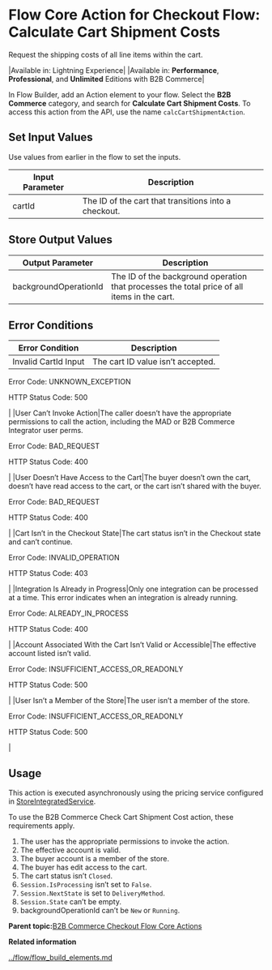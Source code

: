 # Flow Core Action for Checkout Flow: Calculate Cart Shipment Costs

Request the shipping costs of all line items within the cart.

|Available in: Lightning Experience|
|Available in: **Performance**, **Professional**, and **Unlimited** Editions with B2B Commerce|

In Flow Builder, add an Action element to your flow. Select the **B2B Commerce** category, and search for **Calculate Cart Shipment Costs**. To access this action from the API, use the name `calcCartShipmentAction`.

## Set Input Values

Use values from earlier in the flow to set the inputs.

|Input Parameter|Description|
|---------------|-----------|
|cartId|The ID of the cart that transitions into a checkout.|

## Store Output Values

|Output Parameter|Description|
|----------------|-----------|
|backgroundOperationId|The ID of the background operation that processes the total price of all items in the cart.|

## Error Conditions

|Error Condition|Description|
|---------------|-----------|
|Invalid CartId Input|The cart ID value isn’t accepted.

 Error Code: UNKNOWN\_EXCEPTION

 HTTP Status Code: 500

|
|User Can’t Invoke Action|The caller doesn’t have the appropriate permissions to call the action, including the MAD or B2B Commerce Integrator user perms.

 Error Code: BAD\_REQUEST

 HTTP Status Code: 400

|
|User Doesn’t Have Access to the Cart|The buyer doesn’t own the cart, doesn’t have read access to the cart, or the cart isn’t shared with the buyer.

 Error Code: BAD\_REQUEST

 HTTP Status Code: 400

|
|Cart Isn’t in the Checkout State|The cart status isn’t in the Checkout state and can’t continue.

 Error Code: INVALID\_OPERATION

 HTTP Status Code: 403

|
|Integration Is Already in Progress|Only one integration can be processed at a time. This error indicates when an integration is already running.

 Error Code: ALREADY\_IN\_PROCESS

 HTTP Status Code: 400

|
|Account Associated With the Cart Isn’t Valid or Accessible|The effective account listed isn’t valid.

 Error Code: INSUFFICIENT\_ACCESS\_OR\_READONLY

 HTTP Status Code: 500

|
|User Isn’t a Member of the Store|The user isn’t a member of the store.

 Error Code: INSUFFICIENT\_ACCESS\_OR\_READONLY

 HTTP Status Code: 500

|

## Usage

This action is executed asynchronously using the pricing service configured in [StoreIntegratedService](https://developer.salesforce.com/docs/atlas.en-us.object_reference.meta/object_reference/sforce_api_objects_storeintegratedservice.htm).

To use the B2B Commerce Check Cart Shipment Cost action, these requirements apply.

1.  The user has the appropriate permissions to invoke the action.
2.  The effective account is valid.
3.  The buyer account is a member of the store.
4.  The buyer has edit access to the cart.
5.  The cart status isn’t `Closed`.
6.  `Session.IsProcessing` isn’t set to `False`.
7.  `Session.NextState` is set to `DeliveryMethod`.
8.  `Session.State` can’t be empty.
9.  backgroundOperationId can’t be `New` or `Running`.

**Parent topic:**[B2B Commerce Checkout Flow Core Actions](../flow/flow_ref_elements_b2b_comm_actions_list.md)

**Related information**  


[../flow/flow\_build\_elements.md](../flow/flow_build_elements.md)

